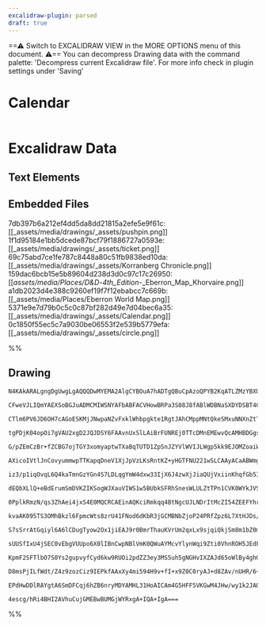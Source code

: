 ```yaml
---
excalidraw-plugin: parsed
draft: true
---
```

==⚠  Switch to EXCALIDRAW VIEW in the MORE OPTIONS menu of this document. ⚠== You can decompress Drawing data with the command palette: 'Decompress current Excalidraw file'. For more info check in plugin settings under 'Saving'

# Calendar

```calendarium
```
# Excalidraw Data
## Text Elements
## Embedded Files
7db397b6a212ef4dd5da8dd21815a2efe5e9f61c: [[_assets/media/drawings/_assets/pushpin.png]]
1f1d95184e1bb5dcede87bcf79f1886727a0593e: [[_assets/media/drawings/_assets/ticket.png]]
69c75abd7ce1fe787c8448a80c51fb9838ed10da: [[_assets/media/drawings/_assets/Korranberg Chronicle.png]]
159dac6bcb15e5b89604d238d3d0c97c17c26950: [[_assets/media/Places/D&D_-_4th_Edition_-_Eberron_Map_Khorvaire.png]]
a1db2023d4e388c9260ef19f7f12ebabcc7c669b: [[_assets/media/Places/Eberron World Map.png]]
5371e9e7d79b0c5c0c87bf282d49e7d04bec6a35: [[_assets/media/drawings/_assets/Calendar.png]]
0c1850f55ec5c7a9030be06553f2e539b5779efa: [[_assets/media/drawings/_assets/circle.png]]

%%
## Drawing
```compressed-json
N4KAkARALgngDgUwgLgAQQQDwMYEMA2AlgCYBOuA7hADTgQBuCpAzoQPYB2KqATLZMzYBXUtiRoIACyhQ4zZAHoFAc0JRJQgEYA6bGwC2CgF7N6hbEcK4OCtptbErHALRY8RMpWdx8Q1TdIEfARcZgRmBShcZQUebTiARgAGGjoghH0EDihmbgBtcDBQMBLoeHF0Qn1opH5SxhZ2LjQeAE4AFjrIBtZOADlOMW4eJIBmADZRhNaOgHYuiEIOYixu

CFweVJLIQmYAEXSoBGJuADMCMIWSNYAFbABFACVHowBRPa3S08J8fABlWDBNaSXDYDSBT4CKCkNgAawQAHUSOpuAkFsxoXCEACYECJIIPJCIDC/JIOOFcmg0YVIGw4KC1DBUUkkgtrMo8agktoWRN2q0eDxRh1xrMWQBWUZJcULTDcZytMXaGatJLtcXtHgJdrTPg0iBMtDOBKzHji5UADnFFrGyWmFta6Mx8IAwmx8GxSGtodZmPTAtkiZpQbDl

CTlm6PV6JD6OH7cAGoESKMjJNwpaNZvFxklWhbpgkte1RgtJAhCMppMNtQkeSMxuNNXnZtTthAwsd03nW6Uw8I4ABJYiU1B5AC6C1O5EyQ+4HCEvwW4eI5OYI/ni/1mmEy1ewUy2RH44WQjgxFwRxOVNNIx4OsLSQSFoWRA4sLnC/wL7Y2HhV9Q0JCAgToXkII4QIgyxLMoRLfMEs4SAk4qtOe2DjJo2CaEhCDipoDo5u0xBChaxCjMQSTYIq2Am

tgPDjK04opOi7gVAU2xgD2JQJDSY6FAAvnUxSlLAiBrFUNREj0TTcDMnEMEwvQcAMHBDGgsxihamrtLMMr6ksKxyhIuCjESuwHMEl5nBcwF6f+EDEMoACy9AwAAUgAGgAQrBPz/ICFRSKC4K1PqGIwvCSLECiVJOuF2L+WsBLXEuwiVquI5yXSDKwMyrL6uynJ5W2hmoOKszjNo7QWm0oz5laSQ8Ba4wLIaqCavEPCzMKszaaM1pVbFWKRp63rkH

G/pZEmCzBr+fZCBG7ojTGY3xomyaptwTXaBqTUTD1ZpSnJZYVlWVIJLWgp5kk9EJOMZoaiWoUIJ2aBlRaVoLHNg7DvkE76lOuAzv+G5fvqy7pR+m5ttu83EHuGSTUef1tqe56WdegoNWaCRTDmL5LO+aAg9+v4vag5z4JcoVRFAYFrJBjgcDBk4/AgCHoLMxCaN1mjjBshYIKchHEOK54kURT5IRsgs4QgrSnOMCTYESzAsfkNIcV0HE8fxgn6iJ

AXicoIVtlJnCovyummwpTTKapqDneV1XjJpVzLKsRntKZ+yHGTFNU221wSLCAAyACaABWmgIFAABqPm/DinKBWCIgm6UYVYpF0UO4N8JJwFSUnClpIQzF+pZdgjK5WyTOchV0wNaaYr0Vq12PcV8rJO98T7aqXUtvyLVd8K3JddKYrSpphZWxnzoIMN0boLGq2TUGIZzQtUajb6E2BgsKZRWmVI6q0PLJNd4rESMealuWlZJmgAoN1aistpp0pqu

iz3/p1iqOvqL6Q4kaTmnGzYGn4S7LDLqgYmW4dxw33IjX6J4zwXjJiaQUjVxiinKhqfGb5IagzbB6Um/5/Y2TbBiUC4EGbQQTuAtYuAEhc1vGRdoCBaoWkonRJIgtpinFmKcAWwYMLYFmGheimgVZqzQGxbYnFtbbF4iUAShQhKQANmJaoxtJI23NteQsCwzZKUGBULUT5FQajGG7AyTDxje3MjHP21krh2XFPgBIzALSPB4O5BOflcQBRBKnCEe

dEQbXLlQ+eBdErumSmDVKZIKSogWJXauVIWS1w5BUbkSFRhSnesWLULZtTPn1CVK0WYkJVSqpKR84oyrDyNCado7RtBPhzI+aY4xkLVXCYvHe40Exr2mhvZcgzlq7xGfvfUh8c443VB0qq0ozR5j6maO+J1H4OzvOaVZJoBSjDorMd638yZ9WmJ0QBJJvogP+mA9mcC2zgxSUTSB8DYbwwPDkFB+pUboP/Jg28bQGwdAIYTWBHySE/j/FZSmlC54

0PplkRmzN/qs3ZhAei4jxS4E0MQCRCAEinAQKciRmkqq4BtNgcUJLNDrItMcZI54ZEEFYhrRR3FlG63Ufrco2iJLGP0c0VATU5ImLthUc6xztKagmLYj26BcCzEcb7chrjbJrGIKGGALkKDFwxYnBKEgQnBRVvPbOx9c7UzirE/E8TDUvKSTAzK9Iq45UyUVUoBUKgVQKUkHSbQxR0vWQAzuaklR4OlMU2S7Rmr6lasadS2g7p4PKq0bU1o7wDMW

kvaAK095TS3OMhBkzl6FpmcWts8zrU41FNod6dKbR3jGCMBNbZjoP24PRfZpz6L7XtHJDs/4ZimjkkAn6cjkZfEeRAqGpRXlriIdNBB3zkHTtQWjDBN5Go9TumqDupRXyQuece2FLiEUgVprQ1F9CWbwXcZmBIcsyWEtaJoCi4psAUQtLMTQpxGo8GIPyN9apo5oWMuKNlnJ5FcS1tykoKiwBqJKBosookJBG3Tt0EVPbM3CsaP0MxPbrTVSvkYv

S7sSrrAtGqiyl6A6lCDugTyow2Ox1jiEAJ9r0BmrThauKVrUm2qxLx9sjqiQkjSm8m1bZ0meodlk/Kdc/XaADUGxU0p7TCllKiC0mZU3IS1HeNo9ECnNKUw3BqrRRjtAalMW66lc3bymcMtaYzZoTLzUM1esya2RIdq0DtpQu2nSCyFgQP8ZI4Oczc/swC/ltgBkDFdiTYYwLPZAGGu4kGHiS6UAF6MHa7r/fGkYxYIVpZhWQ+FTGoTIokHQpmDC

sUUSfIxU4jSEC0vEbgVUUpo6X0lIBnCwpNBlVmK0QWuAYMcvYlynWqi9Zti0VhnROH5JEdFcWUUhHFJSp7ZpU5BnrmB2o0w1o9HnEaqvVqiQABBUgpwADSrRY6OSEDxk1fGgoCfCcJqJc87U/Yk4SEuMnl1A9pO6jJSnvWQF9T2+IV9A2NkzdVMFemjSqjiDggzTVeq7UiwaVEXVtqaRtCaMUt0McuaWhW6ZHmS1ebLT5tzfnq2lFrdweNoweR0v

KpmF2SFTlbO7S0Ys2gupvyfCyd6kw9RUOi2pdZZ3ey3MS5uh5gNGHvIXZAJd65oWlBy4ghG+XtcozQcV4FbROqNmFOG49BNqvntq2gCh166ZNbvS1h9ev0AkpYQxJ8HCEiaAm8QMQKw/0YUEfLJ8TVm64GlLZzbqt2XqwWwhpbKHwDI3WHAOAAJ0HcCEtAMsmRtUJnfHUBghAEAUE8qW2G5aIAAGJTjd5758CA2ARCJgHEcfQAI4rt47y+qf6d++

D8msPjILfWdt/Z4z9zozCiz9IEPkfAAxXy4mi594H9v+fI+x9Z0C0ryAJ+d8ZAv/nUHR/6+37PxkR4LrZM9i33f/QAB5WHRTC+F/OfbIBffQXfTgKAXfQGH4VqdXH/N/CAqAv4QgIwCoBVTfV/MAkfAAFSwCgAeyIGUFFQgGCFOC50QJwPvyiFIEIO3zYAoDLFwHnWIRv1AKgHANeGWCexhCYJCDsgTD4L71VhhF+H8SpE6n5zs0VF6SbHKgGk31

EPdHwDDlRAYgtA6SmDFCqj6hZB6nryMDYAMHL31HoAICAm4G5HFF5VKGwM4JHw/wy1k2JAQT7zDBIFQPQLdwgA8OIHLXQ08ndDsg7xdFaDCLCN313yJEeAQGUAXATDWA73eBSL2CiIgFsPYNP2yAfwQAAKgCaGNwXQgkCDMGEGYAAHFSBPC0CKgz0IAUsEBYj3ZqiWs0B0Msh8Vgh/xAJEUb8iA4BuBeiFgOBdchjSAgI0khAoBXwKhejMiIA7AI

4escg/hRi4BHI2AVhuCujGMEBwBUMGjWYRxgA+IQA+IgA===
```
%%